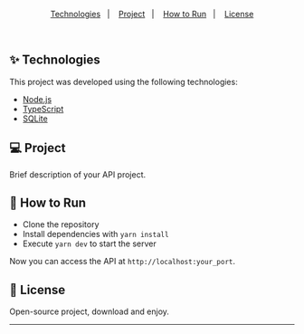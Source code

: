 <p align="center">
  <a href="#-technologies">Technologies</a>&nbsp;&nbsp;&nbsp;|&nbsp;&nbsp;&nbsp;
  <a href="#-project">Project</a>&nbsp;&nbsp;&nbsp;|&nbsp;&nbsp;&nbsp;
  <a href="#-how-to-run">How to Run</a>&nbsp;&nbsp;&nbsp;|&nbsp;&nbsp;&nbsp;
  <a href="#-license">License</a>
</p>

<br>

## ✨ Technologies

This project was developed using the following technologies:

- [Node.js](https://nodejs.org/)
- [TypeScript](https://www.typescriptlang.org/)
- [SQLite](https://www.sqlite.org/)

## 💻 Project

Brief description of your API project.

## 🚀 How to Run

- Clone the repository
- Install dependencies with `yarn install`
- Execute `yarn dev` to start the server

Now you can access the API at `http://localhost:your_port`.

## 📄 License

Open-source project, download and enjoy.

---
<!-- Made with ♥ by [Your Name] 👋🏻 [Visit My Portfolio!](your_portfolio_url) -->
